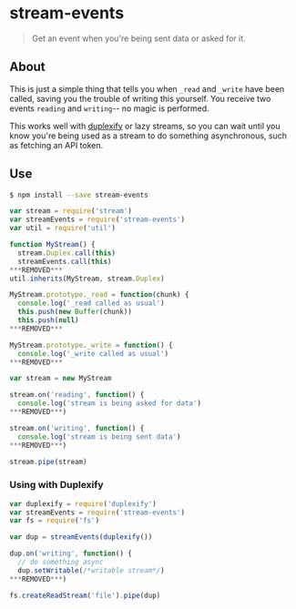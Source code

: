 # stream-events

> Get an event when you're being sent data or asked for it.

## About

This is just a simple thing that tells you when `_read` and `_write` have been called, saving you the trouble of writing this yourself. You receive two events `reading` and `writing`-- no magic is performed.

This works well with [duplexify](https://github.com/mafintosh/duplexify) or lazy streams, so you can wait until you know you're being used as a stream to do something asynchronous, such as fetching an API token.


## Use
```sh
$ npm install --save stream-events
```
```js
var stream = require('stream')
var streamEvents = require('stream-events')
var util = require('util')

function MyStream() {
  stream.Duplex.call(this)
  streamEvents.call(this)
***REMOVED***
util.inherits(MyStream, stream.Duplex)

MyStream.prototype._read = function(chunk) {
  console.log('_read called as usual')
  this.push(new Buffer(chunk))
  this.push(null)
***REMOVED***

MyStream.prototype._write = function() {
  console.log('_write called as usual')
***REMOVED***

var stream = new MyStream

stream.on('reading', function() {
  console.log('stream is being asked for data')
***REMOVED***)

stream.on('writing', function() {
  console.log('stream is being sent data')
***REMOVED***)

stream.pipe(stream)
```

### Using with Duplexify
```js
var duplexify = require('duplexify')
var streamEvents = require('stream-events')
var fs = require('fs')

var dup = streamEvents(duplexify())

dup.on('writing', function() {
  // do something async
  dup.setWritable(/*writable stream*/)
***REMOVED***)

fs.createReadStream('file').pipe(dup)
```